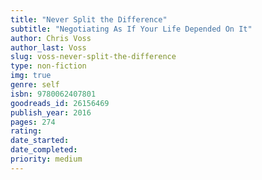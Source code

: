 ```yaml
---
title: "Never Split the Difference"
subtitle: "Negotiating As If Your Life Depended On It"
author: Chris Voss
author_last: Voss
slug: voss-never-split-the-difference
type: non-fiction
img: true
genre: self
isbn: 9780062407801
goodreads_id: 26156469
publish_year: 2016
pages: 274
rating: 
date_started:
date_completed:
priority: medium
---
```

